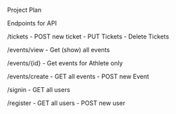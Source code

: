 Project Plan

Endpoints for API

/tickets
    - POST new ticket
    - PUT Tickets 
    - Delete Tickets 

/events/view 
    - Get (show) all events

/events/{id}
    - Get events for Athlete only

/events/create
    - GET all events
    - POST new Event 

/signin
    - GET all users

/register
    - GET all users
    - POST new user